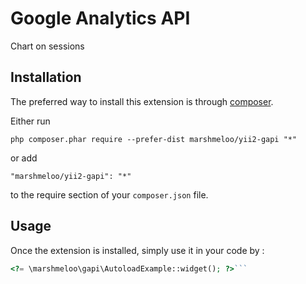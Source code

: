 Google Analytics API
====================
Chart on sessions

Installation
------------

The preferred way to install this extension is through [composer](http://getcomposer.org/download/).

Either run

```
php composer.phar require --prefer-dist marshmeloo/yii2-gapi "*"
```

or add

```
"marshmeloo/yii2-gapi": "*"
```

to the require section of your `composer.json` file.


Usage
-----

Once the extension is installed, simply use it in your code by  :

```php
<?= \marshmeloo\gapi\AutoloadExample::widget(); ?>```